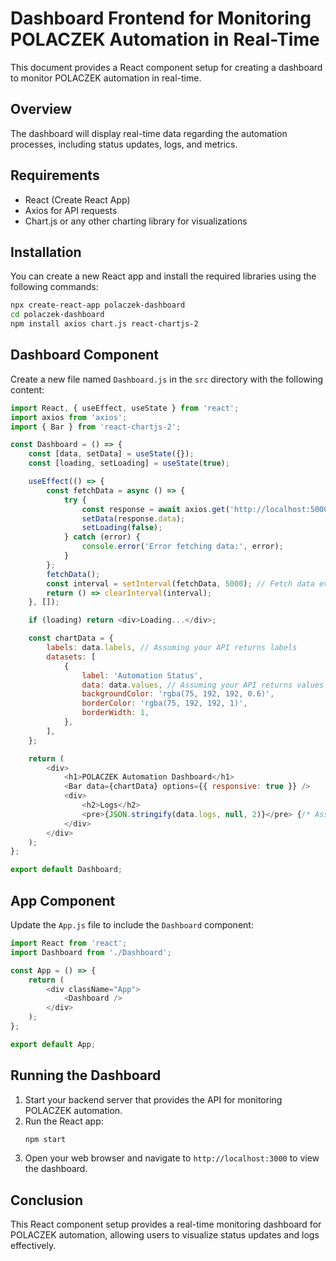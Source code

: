# Dashboard Frontend for Monitoring POLACZEK Automation in Real-Time

This document provides a React component setup for creating a dashboard to monitor POLACZEK automation in real-time.

## Overview
The dashboard will display real-time data regarding the automation processes, including status updates, logs, and metrics.

## Requirements
- React (Create React App)
- Axios for API requests
- Chart.js or any other charting library for visualizations

## Installation
You can create a new React app and install the required libraries using the following commands:
```bash
npx create-react-app polaczek-dashboard
cd polaczek-dashboard
npm install axios chart.js react-chartjs-2
```

## Dashboard Component
Create a new file named `Dashboard.js` in the `src` directory with the following content:

```javascript
import React, { useEffect, useState } from 'react';
import axios from 'axios';
import { Bar } from 'react-chartjs-2';

const Dashboard = () => {
    const [data, setData] = useState({});
    const [loading, setLoading] = useState(true);

    useEffect(() => {
        const fetchData = async () => {
            try {
                const response = await axios.get('http://localhost:5000/api/status'); // Update with your API endpoint
                setData(response.data);
                setLoading(false);
            } catch (error) {
                console.error('Error fetching data:', error);
            }
        };
        fetchData();
        const interval = setInterval(fetchData, 5000); // Fetch data every 5 seconds
        return () => clearInterval(interval);
    }, []);

    if (loading) return <div>Loading...</div>;

    const chartData = {
        labels: data.labels, // Assuming your API returns labels
        datasets: [
            {
                label: 'Automation Status',
                data: data.values, // Assuming your API returns values
                backgroundColor: 'rgba(75, 192, 192, 0.6)',
                borderColor: 'rgba(75, 192, 192, 1)',
                borderWidth: 1,
            },
        ],
    };

    return (
        <div>
            <h1>POLACZEK Automation Dashboard</h1>
            <Bar data={chartData} options={{ responsive: true }} />
            <div>
                <h2>Logs</h2>
                <pre>{JSON.stringify(data.logs, null, 2)}</pre> {/* Assuming logs are part of the response */}
            </div>
        </div>
    );
};

export default Dashboard;
```

## App Component
Update the `App.js` file to include the `Dashboard` component:

```javascript
import React from 'react';
import Dashboard from './Dashboard';

const App = () => {
    return (
        <div className="App">
            <Dashboard />
        </div>
    );
};

export default App;
```

## Running the Dashboard
1. Start your backend server that provides the API for monitoring POLACZEK automation.
2. Run the React app:
   ```bash
   npm start
   ```
3. Open your web browser and navigate to `http://localhost:3000` to view the dashboard.

## Conclusion
This React component setup provides a real-time monitoring dashboard for POLACZEK automation, allowing users to visualize status updates and logs effectively.